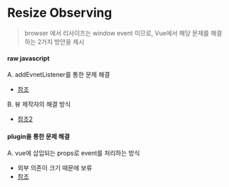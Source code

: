 # Resize Observing

> browser 에서 리사이즈는 window event 이므로, Vue에서 해당 문제를 해결하는 2가지 방안을 제시

#### raw javascript
A. addEvnetListener를 통한 문제 해결
  - [참조](https://github.com/WICG/ResizeObserver)

B. 뷰 제작자의 해결 방식
  - [참조2](https://github.com/vuejs/vue/issues/1915)
  
#### plugin을 통한 문제 해결
A. vue에 삽입되는 props로 event를 처리하는 방식
  - 외부 의존이 크기 때문에 보류
  - [참조](https://github.com/David-Desmaisons/Vue.resize)
